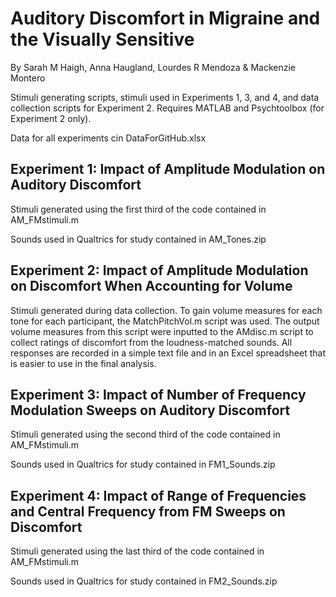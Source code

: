 # Auditory Discomfort in Migraine and the Visually Sensitive

By Sarah M Haigh, Anna Haugland, Lourdes R Mendoza & Mackenzie Montero

Stimuli generating scripts, stimuli used in Experiments 1, 3, and 4, and data collection scripts for Experiment 2.
Requires MATLAB and Psychtoolbox (for Experiment 2 only).

Data for all experiments cin DataForGitHub.xlsx

## Experiment 1: Impact of Amplitude Modulation on Auditory Discomfort
Stimuli generated using the first third of the code contained in AM_FMstimuli.m

Sounds used in Qualtrics for study contained in AM_Tones.zip

## Experiment 2: Impact of Amplitude Modulation on Discomfort When Accounting for Volume
Stimuli generated during data collection. To gain volume measures for each tone for each participant, the MatchPitchVol.m script was used. The output volume measures from this script were inputted to the AMdisc.m script to collect ratings of discomfort from the loudness-matched sounds. All responses are recorded in a simple text file and in an Excel spreadsheet that is easier to use in the final analysis.

## Experiment 3: Impact of Number of Frequency Modulation Sweeps on Auditory Discomfort
Stimuli generated using the second third of the code contained in AM_FMstimuli.m

Sounds used in Qualtrics for study contained in FM1_Sounds.zip

## Experiment 4: Impact of Range of Frequencies and Central Frequency from FM Sweeps on Discomfort
Stimuli generated using the last third of the code contained in AM_FMstimuli.m

Sounds used in Qualtrics for study contained in FM2_Sounds.zip

